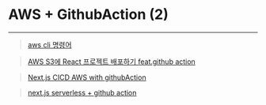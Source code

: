 # AWS + GithubAction (2)

---

> [aws cli 명령어](https://inpa.tistory.com/entry/AWS-CLI-%F0%9F%93%9A-S3-CLI-%EB%AA%85%EB%A0%B9%EC%96%B4-%EC%A2%85%EB%A5%98-%F0%9F%92%AF-%EC%B4%9D%EC%A0%95%EB%A6%AC)

> [AWS S3에 React 프로젝트 배포하기 feat.github action](https://velog.io/@loakick/Github-Action-AWS-S3%EC%97%90-React-%ED%94%84%EB%A1%9C%EC%A0%9D%ED%8A%B8-%EB%B0%B0%ED%8F%AC%ED%95%98%EA%B8%B0)

> [Next.js CICD AWS with githubAction](https://dev.to/dabit3/next-js-ci-cd-on-aws-with-github-actions-3502)

> [next.js serverless + github action](https://velog.io/@rkd028/Next-js-Serverless%EB%A1%9C-Next-js-%EB%B0%B0%ED%8F%AC-%EB%B0%8F-%EC%9E%90%EB%8F%99%ED%99%94%ED%95%98%EA%B8%B0)

